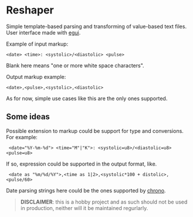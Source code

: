 # Reshaper

Simple template-based parsing and transforming of value-based text files. 
User interface made with [egui](https://github.com/emilk/egui).

Example of input markup:
```
<date> <time>: <systolic>/<diastolic> <pulse>
```
Blank here means "one or more white space characters".

Output markup example:
```
<date>,<pulse>,<systolic>,<diastolic>
```
As for now, simple use cases like this are the only ones supported.

## Some ideas

Possible extension to markup could be support for type and conversions. For example:
```
 <date="%Y-%m-%d"> <time="M"|"K">: <systolic=u8>/<diastolic=u8> <pulse=u8>
```
If so, expression could be supported in the output format, like.

```
 <date as "%m/%d/%Y">,<time as 1|2>,<systolic*100 + distolic>,<pulse/60>
```
Date parsing strings here could be the ones supported by [chrono](https://docs.rs/chrono/latest/chrono/). 

> **DISCLAIMER**: this is a hobby project and as such should not be used in production, neither will it be maintained regurlarly.
